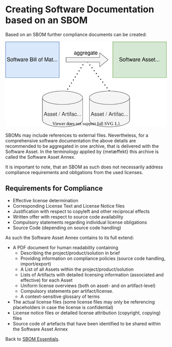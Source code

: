# Creating Software Documentation based on an SBOM

Based on an SBOM further compliance documents can be created: 

![Software Annex created from SBOM](figures/02-sbom-to-annex.svg)

SBOMs may include references to external files. Nevertheless, for a comprehensive software
documentation the above details are recommended to be aggregated in one archive, that is delivered
with the Software Asset. In the terminology applied by {metæffekt} this archive is called the
Software Asset Annex.

It is important to note, that an SBOM as such does not necessarily address compliance requirements and obligations from the used 
licenses.

## Requirements for Compliance

* Effective license determination
* Corresponding License Text and License Notice files
* Justification with respect to copyleft and other reciprocal effects  
* Written offer with respect to source code availability
* Compulsory statements regarding individual license obligations
* Source Code (depending on source code handling)

As such the Software Asset Annex contains to its full extend:
* A PDF document for human readability containing
    * Describing the project/product/solution in brief
    * Providing information on compliance policies (source code handling, import/export)
    * A List of all Assets within the project/product/solution
    * Lists of Artifacts with detailed licensing information (associated and effective) for each Asset
    * Uniform license overviews (both on asset- and on artifact-level)
    * Compulsory statements per artifact/license.
    * A context-sensitive glossary of terms
* The actual license files (some license files may only be referencing placeholders in case the license 
  is confidential)
* License notice files or detailed license attribution (copyright, copying) files  
* Source code of artefacts that have been identified to be shared within the Software Asset Annex
  

Back to [SBOM Essentials](../README.md#SBOM-Essentials).